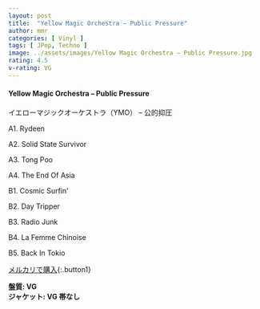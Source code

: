 ```yaml
---
layout: post
title:  "Yellow Magic Orchestra – Public Pressure"
author: mmr
categories: [ Vinyl ]
tags: [ JPop, Techno ]
image: ../assets/images/Yellow Magic Orchestra – Public Pressure.jpg
rating: 4.5
v-rating: VG
---
```


#### Yellow Magic Orchestra – Public Pressure

イエローマジックオーケストラ（YMO） – 公的抑圧

A1. Rydeen

A2. Solid State Survivor

A3. Tong Poo

A4. The End Of Asia

B1. Cosmic Surfin'

B2. Day Tripper

B3. Radio Junk

B4. La Femme Chinoise

B5. Back In Tokio


[メルカリで購入](https://jp.mercari.com/item/m68419972040){:.button1}

<div class="mt-4 mb-4 d-flex align-items-center">
<strong class="mr-1">盤質: VG</strong>
</div>
<div class="mt-4 mb-4 d-flex align-items-center">
<strong class="mr-1">ジャケット: VG 帯なし</strong>
</div>
